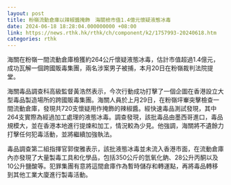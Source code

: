 ```yaml
---
layout: post
title: 粉嶺流動倉庫以辣椒醬掩飾　海關檢市值1.4億元懷疑液態冰毒
date: 2024-06-18 18:28:04.000000000 +08:00
link: https://news.rthk.hk/rthk/ch/component/k2/1757993-20240618.htm
categories: rthk
---
```


海關在粉嶺一間流動倉庫檢獲約264公斤懷疑液態冰毒，估計市值超過1.4億元，成功瓦解一個跨國販毒集團，兩名涉案男子被捕，本月20日在粉嶺裁判法院提堂。

海關毒品調查科高級監督黃浩然表示，今次行動成功打擊了一個企圖在香港設立大型毒品製造場所的跨國販毒集團。海關人員於上月29日，在粉嶺坪輋突擊檢查一間流動倉庫，發現共720支懷疑用作掩飾的辣椒醬。經快速毒品測試發現，其中264支實際為經過加工處理的液態冰毒。調查發現，該批毒品由墨西哥進口，毒品規模大，並在香港本地進行提煉和加工，情況較為少見。他強調，海關將不遺餘力打擊任何犯毒活動，並將繼續加強執法。

毒品調查第二組指揮官郭俊雅表示，該批液態冰毒並未流入香港市面，在流動倉庫內亦發現了大量製毒工具和化學品，包括350公斤的氫氧化鈉、28公升丙酮以及10公升鹽酸等。犯罪集團有意將這間倉庫作為暫時儲存和轉運點，再將毒品轉移到其他工業大廈進行製毒活動。
